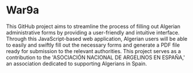 # War9a

This GitHub project aims to streamline the process of filling out Algerian administrative forms by providing a user-friendly and intuitive interface. Through this JavaScript-based web application, Algerian users will be able to easily and swiftly fill out the necessary forms and generate a PDF file ready for submission to the relevant authorities. This project serves as a contribution to the 'ASOCIACIÓN NACIONAL DE ARGELINOS EN ESPAÑA,' an association dedicated to supporting Algerians in Spain. 